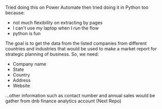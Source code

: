 Tried doing this on Power Automate then tried doing it in Python too because:
  - not much flexibility on extracting by pages
  - I can't use my laptop when I run the flow
  - python is fun

The goal is to get the data from the listed companies from different countries and industries
that would be used to make a market report for strategic planning of business. So, we need:
- Company name
- State
- Country
- Address
- Website

...other information such as contact number and annual sales would be gather from dnb finance analytics account 
(Next Repo)
